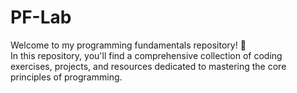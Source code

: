 # PF-Lab

Welcome to my programming fundamentals repository! 🚀 
<br>
In this repository, you'll find a comprehensive collection of coding exercises, projects, and resources dedicated to mastering the core principles of programming.
